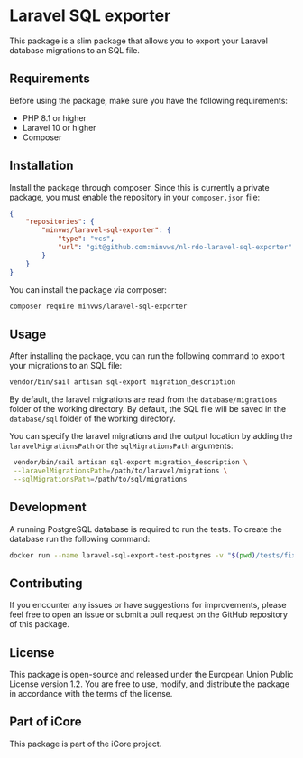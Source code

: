 # Laravel SQL exporter
This package is a slim package that allows you to export your Laravel database migrations to an SQL file.

## Requirements
Before using the package, make sure you have the following requirements:
- PHP 8.1 or higher
- Laravel 10 or higher
- Composer

## Installation
Install the package through composer. Since this is currently a private package, you must enable the repository in your 
`composer.json` file:

```json
{
    "repositories": {
        "minvws/laravel-sql-exporter": {
            "type": "vcs",
            "url": "git@github.com:minvws/nl-rdo-laravel-sql-exporter"
        }
    }
}
```
You can install the package via composer:
```bash
composer require minvws/laravel-sql-exporter
```

## Usage
After installing the package, you can run the following command to export your migrations to an SQL file:

```bash
vendor/bin/sail artisan sql-export migration_description
```

By default, the laravel migrations are read from the `database/migrations` folder of the working directory.
By default, the SQL file will be saved in the `database/sql` folder of the working directory.

You can specify the laravel migrations and the output location by adding 
the `laravelMigrationsPath` or the `sqlMigrationsPath` arguments:

```bash
 vendor/bin/sail artisan sql-export migration_description \
 --laravelMigrationsPath=/path/to/laravel/migrations \
 --sqlMigrationsPath=/path/to/sql/migrations
```

## Development
A running PostgreSQL database is required to run the tests.
To create the database run the following command:
```bash
docker run --name laravel-sql-export-test-postgres -v "$(pwd)/tests/fixtures/init.sql:/docker-entrypoint-initdb.d/10-create-testing-database.sql" -e POSTGRES_PASSWORD=password -p 55322:5432 -d postgres || docker start laravel-sql-export-test-postgres ||  echo "Unable to start Postgres container, it may already be running"
```

## Contributing
If you encounter any issues or have suggestions for improvements, please feel free to open an issue or submit a pull request on the GitHub repository of this package.

## License
This package is open-source and released under the European Union Public License version 1.2. You are free to use, modify, and distribute the package in accordance with the terms of the license.

## Part of iCore
This package is part of the iCore project.
